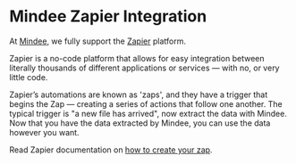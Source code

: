 # Mindee Zapier Integration

At [Mindee](https://www.mindee.com/), we fully support the [Zapier](https://zapier.com) platform.

Zapier is a no-code platform that allows for easy integration between literally thousands of different applications or services — with no, or very little code.

Zapier’s automations are known as 'zaps', and they have a trigger that begins the Zap — creating a series of actions that follow one another.
The typical trigger is "a new file has arrived", now extract the data with Mindee.
Now that you have the data extracted by Mindee, you can use the data however you want.

Read Zapier documentation on [how to create your zap](https://zapier.com/help/create/basics/create-zaps).

